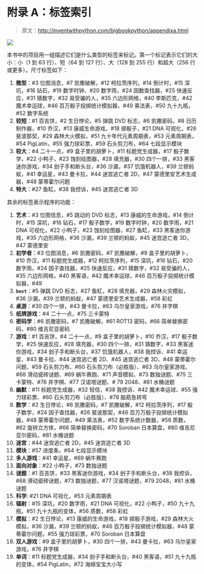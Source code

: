# 附录 A：标签索引

> 原文：http://inventwithpython.com/bigbookpython/appendixa.html

![](img/9d995d63aaead72cad01120081eb8f75.png)

本书中的项目用一组描述它们是什么类型的标签来标记。第一个标记表示它们的大小：小（1 到 63 行）、短（64 到 127 行）、大（128 到 255 行）和超大（256 行或更多）。尺寸标签如下：

1.  **微型**：#3 位图消息，#7 凯撒破解，#12 柯拉茨序列，#14 倒计时，#15 深坑，#16 钻石，#19 数字时钟、#20 数字雨，#24 因数查找器，#25 快速反应，#31 猜数字，#32 易受骗的人，#35 六边形网格，#40 李斯匹克，#42 魔术幸运球，#46 百万骰子投掷统计模拟器，#49 乘法表，#50 九十九瓶，#52 数字系统
2.  **较短**：#1 百吉饼，#2 生日悖论，#5 弹跳 DVD 标志，#6 凯撒密码，#8 日历制作器，#10 乔汉，#13 康威生命游戏，#18 掷骰子，#21 DNA 可视化，#26 斐波那契，#29 森林大火模拟，#51 九十年代元素周期表，#53 元素周期表，#54 PigLatin，#55 强力球彩票，#59 石头剪刀布，#64 七段显示模块
3.  **较大**：#4 二十一点，#9 盒子里的胡萝卜，#11 标题党生成器，#17 骰子数学，#22 小鸭子，#23 蚀刻绘图器，#28 填充器，#30 四个一排，#33 黑客迷你游戏，#34 刽子手和断头台，#36 沙漏，#37 饥饿机器人，#39 兰顿蚂蚁，#41 幸运星，#43 曼卡拉，#44 迷宫逃亡者 2D，#47 蒙德里安艺术生成器，#48 蒙蒂霍尔问题
4.  **特大**：#27 鱼缸，#38 我控诉，#45 迷宫逃亡者 3D

其余的标签表示程序的功能：

1.  **艺术**：#3 位图信息，#5 跳动的 DVD 标志，#13 康威的生命游戏，#14 倒计时，#15 深坑，#16 钻石，#17 骰子数学，#19 数字时钟，#20 数字雨，#21 DNA 可视化，#22 小鸭子，#23 蚀刻绘图器，#27 鱼缸，#33 黑客迷你游戏，#35 六边形网格，#36 沙漏，#39 兰顿的蚂蚁，#45 迷宫逃亡者 3D，#47 蒙德里安
2.  **初学者**：#3 位图消息，#6 凯撒密码，#7 凯撒破解，#9 盒子里的胡萝卜，#10 乔汉，#11 标题党生成器，#12 柯拉茨序列，#15 深坑，#16 钻石，#20 数字雨，#24 因子查找器，#25 快速反应，#31 猜数字，#32 易受骗的人，#35 六边形网格，#40 黑客语，#42 魔术幸运球，#46 百万骰子投掷统计模拟器，#49
3.  **`bext`**：#5 弹跳 DVD 标志，#27 鱼缸，#28 填充器，#29 森林火灾模拟，#36 沙漏，#39 兰顿的蚂蚁，#47 蒙德里安艺术生成器，#58 彩虹
4.  **桌游**：#30 四个一排，#43 曼卡拉，#63 乌尔皇家游戏，#76 井字棋
5.  **纸牌游戏**：#4 二十一点，#75 三卡蒙特
6.  **密码学**：#6 凯撒密码，#7 凯撒破解，#61 ROT13 密码，#66 简单替换密码，#80 维吉尼亚密码
7.  **游戏**：#1 百吉饼，#4 二十一点，#9 盒子里的胡萝卜，#10 乔汉，#17 骰子数学，#25 快速反应，#28 填充器，#30 四个一排，#31 猜数字，#33 黑客迷你游戏，#34 刽子手和断头台，#37 饥饿机器人，#38 我控诉、#41 幸运星、#43 曼卡拉、#44 迷宫逃亡者 2D、#45 迷宫逃亡者 3D、#48 蒙蒂霍尔问题、#59 石头剪刀布、#60 石头剪刀布（必胜版）、#63 乌尔皇家游戏、#68 滑动瓷砖谜题、#69 蜗牛赛跑、#71 声音模拟、#73 数独谜题、#75 三卡蒙特、#76 井字棋、#77 汉诺塔谜题、# 79 2048、#81 水桶谜题
8.  **幽默**：#11 标题党生成器，#32 轻信，#38 我控诉、#42 魔术幸运球、#55 强力球彩票、#60 石头剪刀布（必胜版）、#78 脑筋急转弯
9.  **数学**：#2 生日悖论，#6 凯撒密码，#7 凯撒破解，#12 柯拉茨序列，#17 骰子数学，#24 因子查找器，#26 斐波那契，#46 百万万骰子投掷统计模拟器，#48 蒙蒂霍尔问题，#49 乘法表，#52 数字系统计数器，#56 质数，#62 旋转立方体，#66 简单替换密码，#70 Soroban 日本算盘，#80 维吉尼亚尔密码，#81 水桶谜题
10.  **迷宫**：#44 迷宫逃亡者 2D，#45 迷宫逃亡者 3D
11.  **模块**：#57 进度条，#64 七段显示模块
12.  **多人游戏**：#41 幸运星，#69 蜗牛赛跑
13.  **面向对象**：#22 小鸭子，#73 数独谜题
14.  **谜题**：#1 百吉饼，#33 黑客迷你游戏，#34 刽子手和断头台，#38 我控诉，#68 滑动瓷砖谜题，#73 数独谜题，#77 汉诺塔谜题，#79 2048，#81 水桶谜题
15.  **科学**: #21 DNA 可视化，#53 元素周期表
16.  **辐射**：#15 深坑，#20 数字雨，#21 DNA 可视化，#22 小鸭子，#50 九十九瓶，#51 九十九瓶的变体，#56 质数，#58 彩虹
17.  **模拟**：#2 生日悖论，#13 康威的生命游戏，#18 掷骰子游戏，#29 森林大火模拟，#36 沙漏，#39 兰顿的蚂蚁，#46 百万骰子投掷统计模拟器，#48 蒙蒂霍尔问题，#55 强力球彩票，#70 Soroban 日本算盘
18.  **双人游戏**：#9 盒子里的胡萝卜，#30 四个一排，#43 曼卡拉，#63 乌尔皇家游戏，#76 井字棋
19.  **单词**：#11 标题党生成器，#34 刽子手和断头台，#40 黑客语，#51 九十九瓶的变体，#54 PigLatin，#72 海绵宝宝大小写
